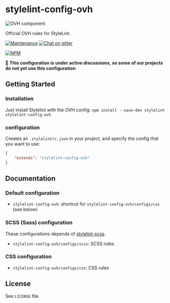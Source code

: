 # stylelint-config-ovh

![OVH component](https://user-images.githubusercontent.com/3379410/27423240-3f944bc4-5731-11e7-87bb-3ff603aff8a7.png)

Official OVH rules for StyleLint.

[![Maintenance](https://img.shields.io/maintenance/yes/2018.svg)]() [![Chat on gitter](https://img.shields.io/gitter/room/ovh/ux.svg)](https://gitter.im/ovh/ux)

[![NPM](https://nodei.co/npm/stylelint-config-ovh.png?downloads=true&downloadRank=true&stars=true)](https://nodei.co/npm/stylelint-config-ovh/)

:construction: **This configuration is under active discussions, so some of our projects  do not yet use this configuration**

## Getting Started

### Installation

Just install Stylelint with the OVH config:
    `npm install --save-dev stylelint stylelint-config-ovh`

### configuration

Creates an `.stylelintrc.json` in your project, and specify the config that you want to use:

```json
{
    "extends": "stylelint-config-ovh"
}
```


## Documentation

### Default configuration

* `stylelint-config-ovh`: shortcut for `stylelint-config-ovh/configs/css` (see below)

### SCSS (Sass) configuration

These configurations depends of [stylelint-scss](https://github.com/kristerkari/stylelint-scss).

* `stylelint-config-ovh/configs/scss`: SCSS rules

### CSS configuration

* `stylelint-config-ovh/configs/css`: CSS rules


## License

See `LICENSE` file.
